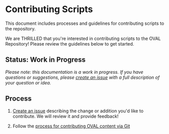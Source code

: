 # Contributing Scripts

This document includes processes and guidelines for contributing scripts to the repository.

We are THRILLED that you're interested in contributing scripts to the OVAL Repository! Please
review the guidelines below to get started.

## Status: Work in Progress
*Please note: this documentation is a work in progress. If you have questions or suggestions, 
please [create an issue](https://github.com/CISecurity/OVALRepo/issues/new) with a full
description of your question or idea.*

## Process

1. [Create an issue](https://github.com/CISecurity/OVALRepo/issues/new) describing the change or
addition you'd like to contribute. We will review it and provide feedback!

2. Follow the [process for contributing OVAL content via Git](./../README.contributing.oval.md)